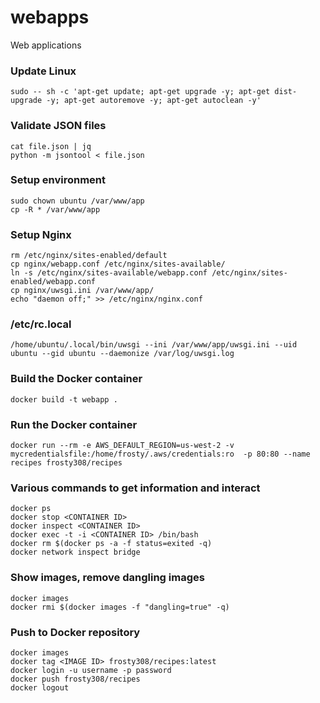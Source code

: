# webapps
Web applications

### Update Linux
    sudo -- sh -c 'apt-get update; apt-get upgrade -y; apt-get dist-upgrade -y; apt-get autoremove -y; apt-get autoclean -y'

### Validate JSON files
    cat file.json | jq
    python -m jsontool < file.json

### Setup environment
    sudo chown ubuntu /var/www/app
    cp -R * /var/www/app

### Setup Nginx
    rm /etc/nginx/sites-enabled/default
    cp nginx/webapp.conf /etc/nginx/sites-available/
    ln -s /etc/nginx/sites-available/webapp.conf /etc/nginx/sites-enabled/webapp.conf
    cp nginx/uwsgi.ini /var/www/app/
    echo "daemon off;" >> /etc/nginx/nginx.conf

### /etc/rc.local
    /home/ubuntu/.local/bin/uwsgi --ini /var/www/app/uwsgi.ini --uid ubuntu --gid ubuntu --daemonize /var/log/uwsgi.log

### Build the Docker container
    docker build -t webapp .

### Run the Docker container
    docker run --rm -e AWS_DEFAULT_REGION=us-west-2 -v mycredentialsfile:/home/frosty/.aws/credentials:ro  -p 80:80 --name recipes frosty308/recipes

### Various commands to get information and interact
    docker ps
    docker stop <CONTAINER ID>
    docker inspect <CONTAINER ID>
    docker exec -t -i <CONTAINER ID> /bin/bash
    docker rm $(docker ps -a -f status=exited -q)
    docker network inspect bridge

### Show images, remove dangling images
    docker images
    docker rmi $(docker images -f "dangling=true" -q)

### Push to Docker repository
    docker images
    docker tag <IMAGE ID> frosty308/recipes:latest
    docker login -u username -p password
    docker push frosty308/recipes
    docker logout

